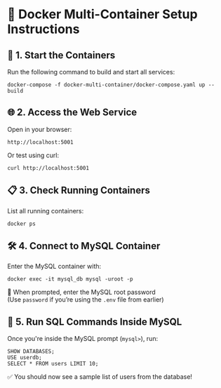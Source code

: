🐳 Docker Multi-Container Setup Instructions
===========================================

🔧 1. Start the Containers
--------------------------
Run the following command to build and start all services:

    docker-compose -f docker-multi-container/docker-compose.yaml up --build


🌐 2. Access the Web Service
----------------------------
Open in your browser:

    http://localhost:5001

Or test using curl:

    curl http://localhost:5001


📋 3. Check Running Containers
------------------------------
List all running containers:

    docker ps


🛠️ 4. Connect to MySQL Container
--------------------------------
Enter the MySQL container with:

    docker exec -it mysql_db mysql -uroot -p

🔑 When prompted, enter the MySQL root password  
(Use `password` if you’re using the `.env` file from earlier)


💾 5. Run SQL Commands Inside MySQL
-----------------------------------
Once you're inside the MySQL prompt (`mysql>`), run:

    SHOW DATABASES;
    USE userdb;
    SELECT * FROM users LIMIT 10;

✅ You should now see a sample list of users from the database!
